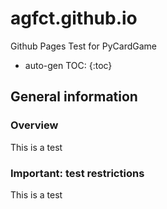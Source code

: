 # agfct.github.io
Github Pages Test for PyCardGame

* auto-gen TOC:
{:toc}

## General information
### Overview
This is a test

### Important: test restrictions
This is a test
